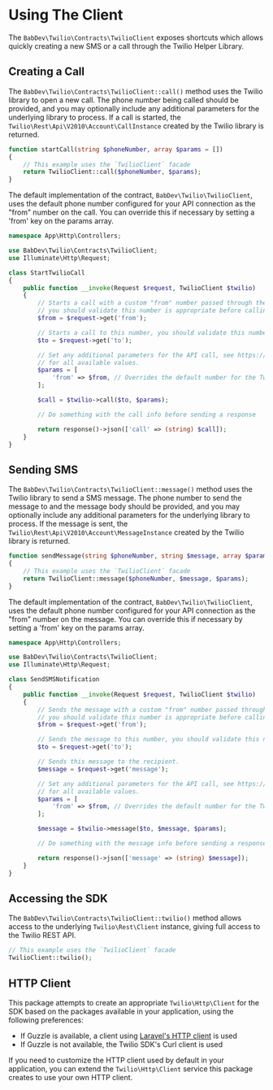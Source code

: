 # Using The Client

The `BabDev\Twilio\Contracts\TwilioClient` exposes shortcuts which allows quickly creating a new SMS or a call through the Twilio Helper Library.

## Creating a Call

The `BabDev\Twilio\Contracts\TwilioClient::call()` method uses the Twilio library to open a new call. The phone number being called should be provided, and you may optionally include any additional parameters for the underlying library to process. If a call is started, the `Twilio\Rest\Api\V2010\Account\CallInstance` created by the Twilio library is returned.

```php
function startCall(string $phoneNumber, array $params = [])
{
    // This example uses the `TwilioClient` facade
    return TwilioClient::call($phoneNumber, $params);
}
```

The default implementation of the contract, `BabDev\Twilio\TwilioClient`, uses the default phone number configured for your API connection as the "from" number on the call. You can override this if necessary by setting a 'from' key on the params array.

```php
namespace App\Http\Controllers;

use BabDev\Twilio\Contracts\TwilioClient;
use Illuminate\Http\Request;

class StartTwilioCall
{
    public function __invoke(Request $request, TwilioClient $twilio)
    {
        // Starts a call with a custom "from" number passed through the request,
        // you should validate this number is appropriate before calling the client.
        $from = $request->get('from');

        // Starts a call to this number, you should validate this number is appropriate before calling the client.
        $to = $request->get('to');

        // Set any additional parameters for the API call, see https://www.twilio.com/docs/voice/api/call-resource#create-a-call-resource
        // for all available values.
        $params = [
            'from' => $from, // Overrides the default number for the TwilioClient instance
        ];

        $call = $twilio->call($to, $params);

        // Do something with the call info before sending a response

        return response()->json(['call' => (string) $call]);
    }
}
```

## Sending SMS

The `BabDev\Twilio\Contracts\TwilioClient::message()` method uses the Twilio library to send a SMS message. The phone number to send the message to and the message body should be provided, and you may optionally include any additional parameters for the underlying library to process. If the message is sent, the `Twilio\Rest\Api\V2010\Account\MessageInstance` created by the Twilio library is returned.

```php
function sendMessage(string $phoneNumber, string $message, array $params = [])
{
    // This example uses the `TwilioClient` facade
    return TwilioClient::message($phoneNumber, $message, $params);
}
```

The default implementation of the contract, `BabDev\Twilio\TwilioClient`, uses the default phone number configured for your API connection as the "from" number on the message. You can override this if necessary by setting a 'from' key on the params array.

```php
namespace App\Http\Controllers;

use BabDev\Twilio\Contracts\TwilioClient;
use Illuminate\Http\Request;

class SendSMSNotification
{
    public function __invoke(Request $request, TwilioClient $twilio)
    {
        // Sends the message with a custom "from" number passed through the request,
        // you should validate this number is appropriate before calling the client.
        $from = $request->get('from');

        // Sends the message to this number, you should validate this number is appropriate before calling the client.
        $to = $request->get('to');

        // Sends this message to the recipient.
        $message = $request->get('message');

        // Set any additional parameters for the API call, see https://www.twilio.com/docs/sms/send-messages
        // for all available values.
        $params = [
            'from' => $from, // Overrides the default number for the TwilioClient instance
        ];

        $message = $twilio->message($to, $message, $params);

        // Do something with the message info before sending a response

        return response()->json(['message' => (string) $message]);
    }
}
```

## Accessing the SDK

The `BabDev\Twilio\Contracts\TwilioClient::twilio()` method allows access to the underlying `Twilio\Rest\Client` instance, giving full access to the Twilio REST API.

```php
// This example uses the `TwilioClient` facade
TwilioClient::twilio();
```

## HTTP Client

This package attempts to create an appropriate `Twilio\Http\Client` for the SDK based on the packages available in your application, using the following preferences:

- If Guzzle is available, a client using [Laravel's HTTP client](https://laravel.com/docs/http-client) is used
- If Guzzle is not available, the Twilio SDK's Curl client is used

If you need to customize the HTTP client used by default in your application, you can extend the `Twilio\Http\Client` service this package creates to use your own HTTP client.
